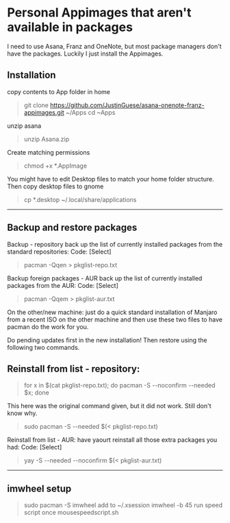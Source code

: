 # Personal Appimages that aren't available in packages

I need to use Asana, Franz and OneNote, but most package managers don't have the packages. Luckily I just install the Appimages.

## Installation

copy contents to App folder in home
> git clone https://github.com/JustinGuese/asana-onenote-franz-appimages.git ~/Apps
> cd ~Apps

unzip asana
> unzip Asana.zip

Create matching permissions
> chmod +x *.AppImage

You might have to edit Desktop files to match your home folder structure.
Then copy desktop files to gnome 
> cp *.desktop ~/.local/share/applications 

---

## Backup and restore packages

Backup - repository
back up the list of currently installed packages from the standard repositories:
Code: [Select]
> pacman -Qqen > pkglist-repo.txt

Backup foreign packages - AUR
back up the list of currently installed packages from the AUR:
Code: [Select]
> pacman -Qqem > pkglist-aur.txt



On the other/new machine:
just do a quick standard installation of Manjaro from a recent ISO on the other machine and then use these two files to have pacman do the work for you.


Do pending updates first in the new installation!
Then restore using the following two commands.

## Reinstall from list - repository:

> for x in $(cat pkglist-repo.txt); do pacman -S --noconfirm --needed $x; done

This here was the original command given, but it did not work. Still don't know why.
> sudo pacman -S --needed $(< pkglist-repo.txt)

Reinstall from list - AUR:
have yaourt reinstall all those extra packages you had:
Code: [Select]
> yay -S --needed --noconfirm $(< pkglist-aur.txt)

---

## imwheel setup

> sudo pacman -S imwheel
add to ~/.xsession 
> imwheel -b 45
run speed script once
> mousespeedscript.sh
